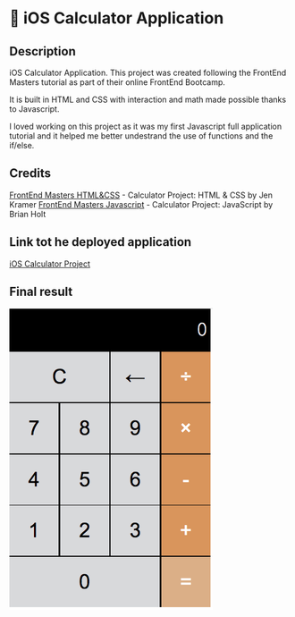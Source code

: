 # :abacus: iOS Calculator Application

## Description

iOS Calculator Application. This project was created following the FrontEnd Masters tutorial as part of their online FrontEnd Bootcamp.

It is built in HTML and CSS with interaction and math made possible thanks to Javascript.

I loved working on this project as it was my first Javascript full application tutorial and it helped me better undestrand the use of functions and the if/else.

## Credits

[FrontEnd Masters HTML&CSS](https://frontendmasters.com/bootcamp/calculator-html-css/) - Calculator Project: HTML & CSS by Jen Kramer
[FrontEnd Masters Javascript](https://frontendmasters.com/bootcamp/calculator-html-css/) - Calculator Project: JavaScript by Brian Holt

## Link tot he deployed application
[iOS Calculator Project](https://clelia-m.github.io/ioscalculator/)

## Final result
![Calculator Project](https://github.com/Clelia-M/ioscalculator/blob/1c2f275fe797cc2ff221a6d7b4d04d12c34de754/iOS%20Calculator%20project_Final%20result.png)


